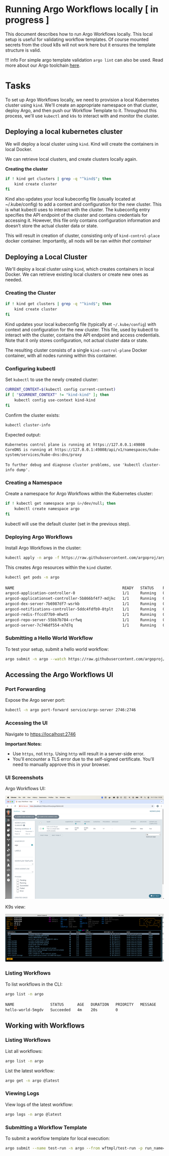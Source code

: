 # Running Argo Workflows locally [ in progress ]

This document describes how to run Argo Workflows locally. This local setup is useful for validating workflow templates. Of course mounted secrets from the cloud k8s will not work here but it ensures the template structure is valid. 

!!! info
    For simple argo template validation `argo lint` can also be used. 
Read more about our Argo toolchain [here](glossary.md).

# Tasks

To set up Argo Workflows locally, we need to provision a local Kubernetes cluster using `kind`. We'll create an appropriate namespace on that cluster, deploy Argo, and then push our Workflow Template to it. Throughout this process, we'll use `kubectl` and `k9s` to interact with and monitor the cluster.

## Deploying a local kubernetes cluster

We will deploy a  local cluster using `kind`. Kind will create the containers in local Docker.

We can retrieve local clusters, and create clusters locally again.

**Creating the cluster**

```bash
if ! kind get clusters | grep -q "^kind$"; then
    kind create cluster
fi
```

Kind also updates your local kubeconfig file (usually located at ~/.kube/config) to add a context and configuration for the new cluster. This is what kubectl uses to interact with the cluster. The kubeconfig entry specifies the API endpoint of the cluster and contains credentials for accessing it. However, this file only contains configuration information and doesn’t store the actual cluster data or state.

This will result in creation of cluster, consisting only of `kind-control-place` docker container. Importantly, all nods will be ran *within that container*

## Deploying a Local Cluster

We'll deploy a local cluster using `kind`, which creates containers in local Docker. We can retrieve existing local clusters or create new ones as needed.

### Creating the Cluster

```bash
if ! kind get clusters | grep -q "^kind$"; then
    kind create cluster
fi
```

Kind updates your local kubeconfig file (typically at `~/.kube/config`) with context and configuration for the new cluster. This file, used by kubectl to interact with the cluster, contains the API endpoint and access credentials. Note that it only stores configuration, not actual cluster data or state.

The resulting cluster consists of a single `kind-control-plane` Docker container, with all nodes running within this container.

### Configuring kubectl

Set `kubectl` to use the newly created cluster:

```bash
CURRENT_CONTEXT=$(kubectl config current-context)
if [ "$CURRENT_CONTEXT" != "kind-kind" ]; then
    kubectl config use-context kind-kind
fi
```

Confirm the cluster exists:

```bash
kubectl cluster-info
```

Expected output:
```
Kubernetes control plane is running at https://127.0.0.1:49808
CoreDNS is running at https://127.0.0.1:49808/api/v1/namespaces/kube-system/services/kube-dns:dns/proxy

To further debug and diagnose cluster problems, use 'kubectl cluster-info dump'.
```

### Creating a Namespace

Create a namespace for Argo Workflows within the Kubernetes cluster:

```bash
if ! kubectl get namespace argo &>/dev/null; then
    kubectl create namespace argo
fi
```

kubectl will use the default cluster (set in the previous step).

### Deploying Argo Workflows

Install Argo Workflows in the cluster:

```bash
kubectl apply -n argo -f https://raw.githubusercontent.com/argoproj/argo-workflows/refs/heads/main/manifests/quick-start-minimal.yaml
```

This creates Argo resources within the `kind` cluster.

```bash
kubectl get pods -n argo

NAME                                                READY   STATUS    RESTARTS   AGE
argocd-application-controller-0                     1/1     Running   0          65m
argocd-applicationset-controller-5b866bf4f7-mdjkc   1/1     Running   0          65m
argocd-dex-server-7b6987df7-wsrkb                   1/1     Running   0          65m
argocd-notifications-controller-5ddc4fdfb9-8tplt    1/1     Running   0          65m
argocd-redis-ffccd77b9-mhwt5                        1/1     Running   0          65m
argocd-repo-server-55bb7b784-crfwq                  1/1     Running   0          65m
argocd-server-7c746df554-m7d7q                      1/1     Running   0          65m
```

### Submitting a Hello World Workflow

To test your setup, submit a hello world workflow:

```bash
argo submit -n argo --watch https://raw.githubusercontent.com/argoproj/argo-workflows/main/examples/hello-world.yaml
```

## Accessing the Argo Workflows UI

### Port Forwarding

Expose the Argo server port:

```bash
kubectl -n argo port-forward service/argo-server 2746:2746
```

### Accessing the UI

Navigate to [https://localhost:2746](https://localhost:2746/)

**Important Notes:**
- Use `https`, not `http`. Using `http` will result in a server-side error.
- You'll encounter a TLS error due to the self-signed certificate. You'll need to manually approve this in your browser.

### UI Screenshots

Argo Workflows UI:

![Argo Workflows Locally](../assets/img/local_workflow.png)

K9s view:

![Argo Workflows Locally K9s](../assets/img/k9s_screenshot.png)

### Listing Workflows

To list workflows in the CLI:

```bash
argo list -n argo

NAME                STATUS      AGE   DURATION   PRIORITY   MESSAGE
hello-world-5mgdv   Succeeded   4m    20s        0
```

## Working with Workflows

### Listing Workflows

List all workflows:

```bash
argo list -n argo
```

List the latest workflow:

```bash
argo get -n argo @latest
```

### Viewing Logs

View logs of the latest workflow:

```bash
argo logs -n argo @latest
```

### Submitting a Workflow Template

To submit a workflow template for local execution:

```bash
argo submit --name test-run -n argo --from wftmpl/test-run -p run_name=test-run -l submit-from-ui=false --entrypoint __default__
```